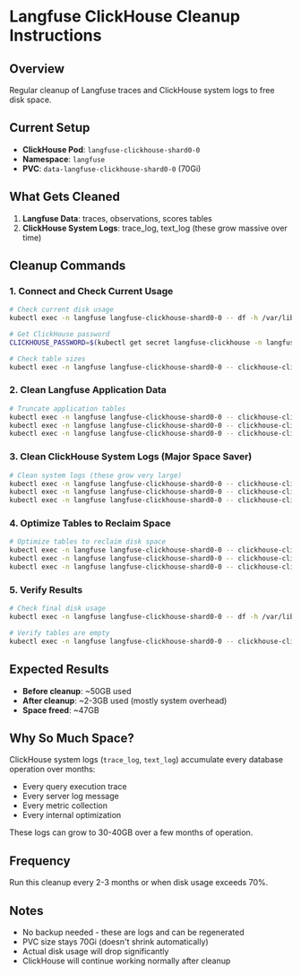 # Langfuse ClickHouse Cleanup Instructions

## Overview
Regular cleanup of Langfuse traces and ClickHouse system logs to free disk space.

## Current Setup
- **ClickHouse Pod**: `langfuse-clickhouse-shard0-0`
- **Namespace**: `langfuse`
- **PVC**: `data-langfuse-clickhouse-shard0-0` (70Gi)

## What Gets Cleaned
1. **Langfuse Data**: traces, observations, scores tables
2. **ClickHouse System Logs**: trace_log, text_log (these grow massive over time)

## Cleanup Commands

### 1. Connect and Check Current Usage
```bash
# Check current disk usage
kubectl exec -n langfuse langfuse-clickhouse-shard0-0 -- df -h /var/lib/clickhouse

# Get ClickHouse password
CLICKHOUSE_PASSWORD=$(kubectl get secret langfuse-clickhouse -n langfuse -o jsonpath='{.data.admin-password}' | base64 -d)

# Check table sizes
kubectl exec -n langfuse langfuse-clickhouse-shard0-0 -- clickhouse-client --user default --password "$CLICKHOUSE_PASSWORD" --query "SELECT table, formatReadableSize(sum(bytes_on_disk)) as size FROM system.parts WHERE active GROUP BY table ORDER BY sum(bytes_on_disk) DESC"
```

### 2. Clean Langfuse Application Data
```bash
# Truncate application tables
kubectl exec -n langfuse langfuse-clickhouse-shard0-0 -- clickhouse-client --user default --password "$CLICKHOUSE_PASSWORD" --query "TRUNCATE TABLE observations"
kubectl exec -n langfuse langfuse-clickhouse-shard0-0 -- clickhouse-client --user default --password "$CLICKHOUSE_PASSWORD" --query "TRUNCATE TABLE traces"
kubectl exec -n langfuse langfuse-clickhouse-shard0-0 -- clickhouse-client --user default --password "$CLICKHOUSE_PASSWORD" --query "TRUNCATE TABLE scores"
```

### 3. Clean ClickHouse System Logs (Major Space Saver)
```bash
# Clean system logs (these grow very large)
kubectl exec -n langfuse langfuse-clickhouse-shard0-0 -- clickhouse-client --user default --password "$CLICKHOUSE_PASSWORD" --query "TRUNCATE TABLE system.trace_log"
kubectl exec -n langfuse langfuse-clickhouse-shard0-0 -- clickhouse-client --user default --password "$CLICKHOUSE_PASSWORD" --query "TRUNCATE TABLE system.text_log"
kubectl exec -n langfuse langfuse-clickhouse-shard0-0 -- clickhouse-client --user default --password "$CLICKHOUSE_PASSWORD" --query "TRUNCATE TABLE system.metric_log"
```

### 4. Optimize Tables to Reclaim Space
```bash
# Optimize tables to reclaim disk space
kubectl exec -n langfuse langfuse-clickhouse-shard0-0 -- clickhouse-client --user default --password "$CLICKHOUSE_PASSWORD" --query "OPTIMIZE TABLE traces FINAL"
kubectl exec -n langfuse langfuse-clickhouse-shard0-0 -- clickhouse-client --user default --password "$CLICKHOUSE_PASSWORD" --query "OPTIMIZE TABLE observations FINAL"
kubectl exec -n langfuse langfuse-clickhouse-shard0-0 -- clickhouse-client --user default --password "$CLICKHOUSE_PASSWORD" --query "OPTIMIZE TABLE scores FINAL"
```

### 5. Verify Results
```bash
# Check final disk usage
kubectl exec -n langfuse langfuse-clickhouse-shard0-0 -- df -h /var/lib/clickhouse

# Verify tables are empty
kubectl exec -n langfuse langfuse-clickhouse-shard0-0 -- clickhouse-client --user default --password "$CLICKHOUSE_PASSWORD" --query "SELECT 'Traces:' as table, count(*) as count FROM traces UNION ALL SELECT 'Observations:', count(*) FROM observations UNION ALL SELECT 'Scores:', count(*) FROM scores"
```

## Expected Results
- **Before cleanup**: ~50GB used
- **After cleanup**: ~2-3GB used (mostly system overhead)
- **Space freed**: ~47GB

## Why So Much Space?
ClickHouse system logs (`trace_log`, `text_log`) accumulate every database operation over months:
- Every query execution trace
- Every server log message  
- Every metric collection
- Every internal optimization

These logs can grow to 30-40GB over a few months of operation.

## Frequency
Run this cleanup every 2-3 months or when disk usage exceeds 70%.

## Notes
- No backup needed - these are logs and can be regenerated
- PVC size stays 70Gi (doesn't shrink automatically)
- Actual disk usage will drop significantly
- ClickHouse will continue working normally after cleanup